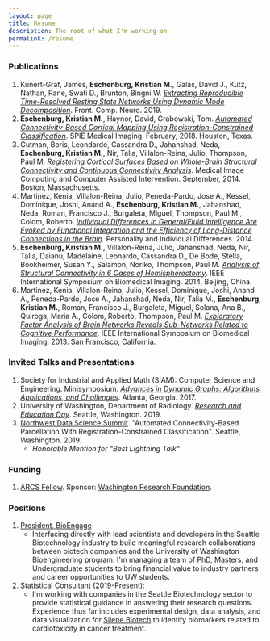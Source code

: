 ```yaml
---
layout: page
title: Resume
description: The root of what I'm working on
permalink: /resume
---
```


### Publications

  1. Kunert-Graf, James, **Eschenburg, Kristian M.**, Galas, David J., Kutz, Nathan, Rane, Swati D., Brunton, Bingni W.  [*Extracting Reproducible Time-Resolved Resting State Networks Using Dynamic Mode Decomposition*](https://www.frontiersin.org/articles/10.3389/fncom.2019.00075/abstract). Front. Comp. Neuro. 2019.
  2. **Eschenburg, Kristian M.**, Haynor, David, Grabowski, Tom.  [*Automated Connectivity-Based Cortical Mapping Using Registration-Constrained Classification*](https://www.spiedigitallibrary.org/conference-proceedings-of-spie/10578/105782T/Automated-connectivity-based-cortical-mapping-using-registration-constrained-classification/10.1117/12.2293968.short?SSO=1).  SPIE Medical Imaging. February, 2018. Houston, Texas.
  3. Gutman, Boris, Leondardo, Cassandra D., Jahanshad, Neda, **Eschenburg, Kristian M.**, Nir, Talia, Villalon-Reina, Julio, Thompson, Paul M.  [*Registering Cortical Surfaces Based on Whole-Brain Structural Connectivity and Continuous Connectivity Analysis*](https://www.ncbi.nlm.nih.gov/pubmed/25320795).  Medical Image Computing and Computer Assisted Intervention.  September, 2014.  Boston, Massachusetts.
  4. Martinez, Kenia, Villalon-Reina, Julio, Peneda-Pardo, Jose A., Kessel, Dominique, Joshi, Anand A., **Eschenburg, Kristian M.**, Jahanshad, Neda, Roman, Francisco J., Burgaleta, Miguel, Thompson, Paul M., Colom, Roberto. [*Individual Differences in General/Fluid Intelligence Are Evoked by Functional Integration and the Efficiency of Long-Distance Connections in the Brain*](https://www.sciencedirect.com/science/article/pii/S0191886913003498).  Personality and Individual Differences. 2014.
  5. **Eschenburg, Kristian M.**, Villalon-Reina, Julio, Jahanshad, Neda, Nir, Talia, Daianu, Madelaine, Leonardo, Cassandra D., De Bode, Stella, Bookheimer, Susan Y., Salamon, Noriko, Thompson, Paul M.  [*Analysis of Structural Connectivity in 6 Cases of Hemispherectomy*](https://ieeexplore.ieee.org/document/6867968/).  IEEE International Symposium on Biomedical Imaging. 2014.  Beijing, China.
  6. Martinez, Kenia, Villalon-Reina, Julio, Kessel, Dominique, Joshi, Anand A., Peneda-Pardo, Jose A., Jahanshad, Neda, Nir, Talia M., **Eschenburg, Kristian M.**,  Roman, Francisco J., Burgaleta, Miguel, Solana, Ana B., Quiroga, Maria A., Colom, Roberto, Thompson, Paul M. [*Exploratory Factor Analysis of Brain Networks Reveals Sub-Networks Related to Cognitive Performance*](https://ieeexplore.ieee.org/document/6556548/). IEEE International Symposium on Biomedical Imaging. 2013.  San Francisco, California.

### Invited Talks and Presentations

  1. Society for Industrial and Applied Math (SIAM): Computer Science and Engineering.  Minisymposium.  [*Advances in Dynamic Graphs: Algorithms, Applications, and Challenges*](http://graphanalysis.org/workshop-CSE17.html). Atlanta, Georgia. 2017.
  2. University of Washington, Department of Radiology.  [*Research and Education Day*](https://rad.washington.edu/research-day-2019/). Seattle, Washington. 2019.
  3. [Northwest Data Science Summit](https://escience.washington.edu/northwest-data-science-summit/).  "Automated Connectivity-Based Parcellation With Registration-Constrained Classification". Seattle, Washington. 2019.
        - *Honorable Mention for "Best Lightning Talk"*

### Funding

  1. [ARCS Fellow](http://www.seattlearcsfoundation.org/).  Sponsor: [Washington Research Foundation](http://www.wrfseattle.org/).

### Positions

  1. [President, BioEngage](https://sites.bioe.uw.edu/bioengage/)
        - Interfacing directly with lead scientists and developers in the Seattle Biotechnology industry to build meaningful research collaborations between biotech companies and the University of Washington Bioengineering program.  I'm managing a team of PhD, Masters, and Undergraduate students to bring financial value to industry partners and career opportunities to UW students.
  2. Statistical Consultant (2019-Present):
        - I'm working with companies in the Seattle Biotechnology sector to provide statistical guidance in answering their research questions.  Experience thus far includes experimental design, data analysis, and data visualization for [Silene Biotech](https://www.silenebiotech.com/) to identify biomarkers related to cardiotoxicity in cancer treatment.


[jekyll-organization]: https://github.com/jekyll
